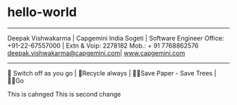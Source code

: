 # hello-world

_______________________________________________________________________
Deepak Vishwakarma | Capgemini India 
Sogeti | Software Engineer
Office: +91-22-67557000 | Extn & Voip: 2278182
Mob.: + 91 7768862576
deepak.vishwakarma@capgemini.com|  www.capgemini.com

_______________________________________________________________________
 Switch off as you go | Recycle always | Save Paper - Save Trees | Go

This is cahnged
This is second change